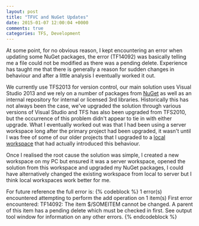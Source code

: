 ```yaml
---
layout: post
title: "TFVC and NuGet Updates"
date: 2015-01-07 12:00:04 +0000
comments: true
categories: TFS, Development
---
```

At some point, for no obvious reason, I kept encountering an error when updating some NuGet packages, the error (TF14092) was basically telling me a file could not be modified as there was a pending delete. Experience has taught me that there is generally a reason for sudden changes in behaviour and after a little analysis I eventually worked it out.
<!--more-->
We currently use TFS2013 for version control, our main solution uses Visual Studio 2013 and we rely on a number of packages from [NuGet](http://www.nuget.org/) as well as an internal repository for internal or licensed 3rd libraries. Historically this has not always been the case, we've upgraded the solution through various versions of Visual Studio and TFS has also been upgraded from TFS2010, but the occurrence of this problem didn't appear to tie in with either upgrade. What I eventually worked out was that I had been using a server workspace long after the primary project had been upgraded, it wasn't until I was free of some of our older projects that I upgraded to a [local workspace](http://msdn.microsoft.com/en-us/library/bb892960.aspx) that had actually introduced this behaviour.

Once I realised the root cause the solution was simple, I created a new workspace on my PC but ensured it was a server workspace, opened the solution from this workspace and upgraded my NuGet packages, I could have alternatively changed the existing workspace from local to server but I think local workspaces work better for me.
 
For future reference the full error is:
{% codeblock %}
1 error(s) encountered attempting to perform the add operation on 1 item(s) First error encountered:
TF14092: The item $/SOMEITEM cannot be changed. A parent of this item has a pending delete which must be checked in first.
See output tool window for information on any other errors.
{% endcodeblock %}